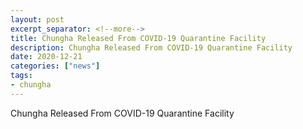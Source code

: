 ```yaml
---
layout: post
excerpt_separator: <!--more-->
title: Chungha Released From COVID-19 Quarantine Facility
description: Chungha Released From COVID-19 Quarantine Facility
date: 2020-12-21
categories: ["news"]
tags:
- chungha
---
```

Chungha Released From COVID-19 Quarantine Facility